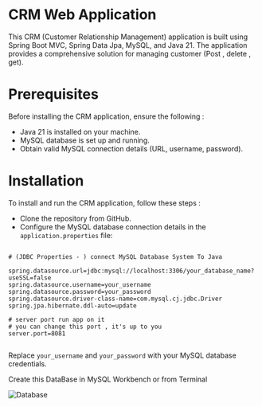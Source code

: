 # CRM Web Application

This CRM (Customer Relationship Management) application is built using Spring Boot MVC, Spring Data Jpa, MySQL, and Java 21. The application provides a comprehensive solution for managing customer (Post , delete , get). 


# Prerequisites

Before installing the CRM application, ensure the following :

- Java 21 is installed on your machine.
- MySQL database is set up and running.
- Obtain valid MySQL connection details (URL, username, password).

# Installation

To install and run the CRM application, follow these steps :

- Clone the repository from GitHub.
- Configure the MySQL database connection details in the `application.properties` file:

```

# (JDBC Properties - ) connect MySQL Database System To Java

spring.datasource.url=jdbc:mysql://localhost:3306/your_database_name?useSSL=false
spring.datasource.username=your_username
spring.datasource.password=your_password
spring.datasource.driver-class-name=com.mysql.cj.jdbc.Driver
spring.jpa.hibernate.ddl-auto=update

# server port run app on it
# you can change this port , it's up to you
server.port=8081


```

Replace `your_username` and `your_password` with your MySQL database credentials.

Create this DataBase in MySQL Workbench or from Terminal

![Database](https://github.com/ahmedelazab1220/CRM-RESTAPI-SpringBoot/assets/105994948/2be3574a-5716-47c2-9420-cb7b74b17732)
